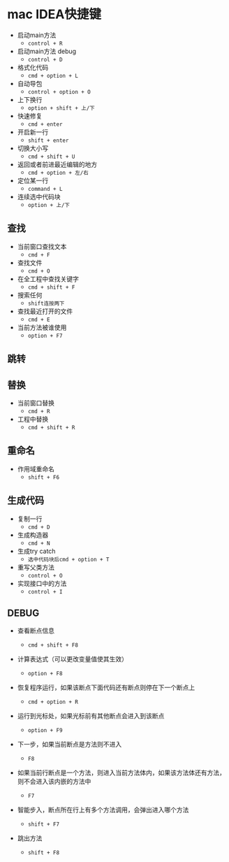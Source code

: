 # mac IDEA快捷键
+ 启动main方法 
    + `control + R`
+ 启动main方法 debug 
    + `control + D`
+ 格式化代码 
    + `cmd + option + L`
+ 自动导包 
    + `control + option + O`
+ 上下换行 
    + `option + shift + 上/下`
+ 快速修复 
    + `cmd + enter`
+ 开启新一行 
    + `shift + enter`
+ 切换大小写 
    + `cmd + shift + U`
+ 返回或者前进最近编辑的地方 
    + `cmd + option + 左/右`
+ 定位某一行 
    + `command + L`
+ 连续选中代码块 
    + `option + 上/下`
## 查找
+ 当前窗口查找文本 
    + `cmd + F`
+ 查找文件 
    + `cmd + O`
+ 在全工程中查找关键字 
    + `cmd + shift + F`
+ 搜索任何 
    + `shift连按两下`
+ 查找最近打开的文件 
    + `cmd + E`
+ 当前方法被谁使用 
    + `option + F7`
## 跳转


## 替换
+ 当前窗口替换 
    + `cmd + R`
+ 工程中替换 
    + `cmd + shift + R`
## 重命名
+ 作用域重命名 
    + `shift + F6`

## 生成代码
+ 复制一行 
    + `cmd + D`
+ 生成构造器 
    + `cmd + N`
+ 生成try catch 
    + `选中代码块后cmd + option + T`
+ 重写父类方法 
    + `control + O`
+ 实现接口中的方法 
    + `control + I`
## DEBUG
+ 查看断点信息 
    + `cmd + shift + F8`
+ 计算表达式（可以更改变量值使其生效）
    + `option + F8`
+ 恢复程序运行，如果该断点下面代码还有断点则停在下一个断点上 
    + `cmd + option + R`
+ 运行到光标处，如果光标前有其他断点会进入到该断点 
    + `option + F9`

+ 下一步，如果当前断点是方法则不进入 
    + `F8`
+ 如果当前行断点是一个方法，则进入当前方法体内，如果该方法体还有方法，则不会进入该内嵌的方法中 
    + `F7`
+ 智能步入，断点所在行上有多个方法调用，会弹出进入哪个方法 
    + `shift + F7`
+ 跳出方法 
    + `shift + F8`